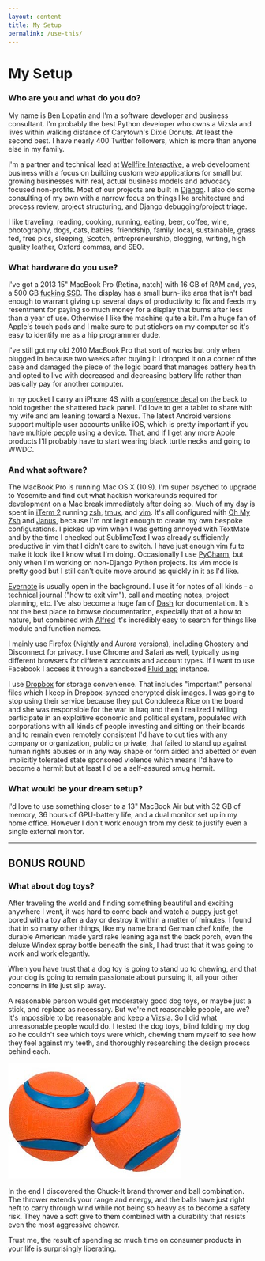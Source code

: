 ```yaml
---
layout: content
title: My Setup
permalink: /use-this/
---
```


# My Setup

### Who are you and what do you do?

My name is Ben Lopatin and I'm a software developer and business consultant.
I'm probably the best Python developer who owns a Vizsla and lives within
walking distance of Carytown's Dixie Donuts. At least the second best. I have
nearly 400 Twitter followers, which is more than anyone else in my family.

I'm a partner and technical lead at [Wellfire Interactive](http://wellfireinteractive.com/), a web development
business with a focus on building custom web applications for small but growing
businesses with real, actual business models and advocacy focused non-profits.
Most of our projects are built in [Django](https://www.djangoproject.com/).
I also do some consulting of my own with a narrow focus on things like
architecture and process review, project structuring, and Django debugging/project triage.

I like traveling, reading, cooking, running, eating, beer, coffee, wine,
photography, dogs, cats, babies, friendship, family, local, sustainable, grass
fed, free pics, sleeping, Scotch, entrepreneurship, blogging, writing, high
quality leather, Oxford commas, and SEO.

### What hardware do you use?

I've got a 2013 15" MacBook Pro (Retina, natch) with 16 GB of RAM and, yes, a
500 GB [fucking SSD](https://www.youtube.com/watch?v=H7PJ1oeEyGg). The display
has a small burn-like area that isn't bad enough to warrant giving up several
days of productivity to fix and feeds my resentment for paying so much money
for a display that burns after less than a year of use. Otherwise I like the
machine quite a bit. I'm a huge fan of Apple's touch pads and I make sure to
put stickers on my computer so it's easy to identify me as a hip programmer
dude.

I've still got my old 2010 MacBook Pro that sort of works but only when plugged
in because two weeks after buying it I dropped it on a corner of the case and
damaged the piece of the logic board that manages battery health and opted to
live with decreased and decreasing battery life rather than basically pay for
another computer.

In my pocket I carry an iPhone 4S with a [conference
decal](http://www.djangocon.us/) on the back to hold
together the shattered back panel. I'd love to get a tablet to share with my
wife and am leaning toward a Nexus. The latest Android versions support
multiple user accounts unlike iOS, which is pretty important if you have
multiple people using a device. That, and if I get any more Apple products I'll
probably have to start wearing black turtle necks and going to WWDC.

### And what software?

The MacBook Pro is running Mac OS X (10.9). I'm super psyched to upgrade to
Yosemite and find out what hackish workarounds required for development on a
Mac break immediately after doing so. Much of my day is spent in [iTerm 2](http://iterm2.com/)
running [zsh](http://www.zsh.org/), [tmux](http://tmux.sourceforge.net/), and [vim](http://www.vim.org/).
It's all configured with [Oh My Zsh](https://github.com/robbyrussell/oh-my-zsh)
and [Janus](https://github.com/carlhuda/janus), because I'm not legit enough to
create my own bespoke configurations.
I picked up vim when I was getting annoyed with
TextMate and by the time I checked out SublimeText I was already sufficiently
productive in vim that I didn't care to switch. I have just enough vim fu to
make it look like I know what I'm doing. Occasionally I use
[PyCharm](http://www.jetbrains.com/pycharm/), but only
when I'm working on non-Django Python projects. Its vim mode is pretty good but
I still can't quite move around as quickly in it as I'd like.

[Evernote](https://www.evernote.com/) is usually open in the background. I use it for notes of all kinds - a
technical journal ("how to exit vim"), call and meeting notes, project
planning, etc. I've also become a huge fan of [Dash](http://kapeli.com/dash) for documentation. It's not
the best place to browse documentation, especially that of a how to nature, but
combined with [Alfred](http://www.alfredapp.com/) it's incredibly easy to search for things like module and
function names.

I mainly use Firefox (Nightly and Aurora versions), including Ghostery and
Disconnect for privacy. I use Chrome and Safari as well, typically using
different browsers for different accounts and account types. If I want to use
Facebook I access it through a sandboxed [Fluid app](http://fluidapp.com/) instance.

I use [Dropbox](https://www.dropbox.com/home) for storage convenience. That includes "important" personal files
which I keep in Dropbox-synced encrypted disk images. I was going to stop using
their service because they put Condoleeza Rice on the board and she was
responsible for the war in Iraq and then I realized I willing participate in an
exploitive economic and political system, populated with corporations with all
kinds of people investing and sitting on their boards and to remain even
remotely consistent I'd have to cut ties with any company or organization,
public or private, that failed to stand up against human rights abuses or in
any way shape or form aided and abetted or even implicitly tolerated state
sponsored violence which means I'd have to become a hermit but at least I'd be
a self-assured smug hermit.

### What would be your dream setup?

I'd love to use something closer to a 13" MacBook Air but with 32 GB of memory,
36 hours of GPU-battery life, and a dual monitor set up in my home office.
However I don't work enough from my desk to justify even a single external
monitor.

-------

## BONUS ROUND

### What about dog toys?

After traveling the world and finding something beautiful and exciting anywhere
I went, it was hard to come back and watch a puppy just get bored with a toy
after a day or destroy it within a matter of minutes. I found that in so many
other things, like my name brand German chef knife, the durable American made
yard rake leaning against the back porch, even the deluxe Windex spray bottle
beneath the sink, I had trust that it was going to work and work elegantly.

When you have trust that a dog toy is going to stand up to chewing, and that
your dog is going to remain passionate about pursuing it, all your other
concerns in life just slip away.

A reasonable person would get moderately good dog toys, or maybe just a stick,
and replace as necessary. But we're not reasonable people, are we? It's
impossible to be reasonable and keep a Vizsla. So I did what unreasonable
people would do. I tested the dog toys, blind folding my dog so he couldn't see
which toys were which, chewing them myself to see how they feel against my
teeth, and thoroughly researching the design process behind each.

![Dog balls](/images/chuckitballs.jpg)

In the end I discovered the Chuck-It brand thrower and ball combination. The
thrower extends your range and energy, and the balls have just right heft to
carry through wind while not being so heavy as to become a safety risk. They
have a soft give to them combined with a durability that resists even the most
aggressive chewer.

Trust me, the result of spending so much time on consumer products in your life
is surprisingly liberating.
